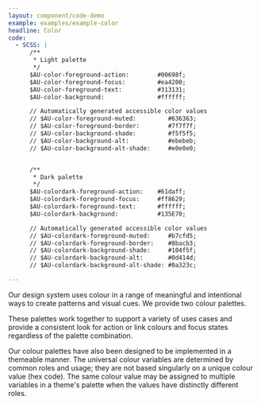 ```yaml
---
layout: component/code-demo
example: examples/example-color
headline: Color
code:
  - SCSS: |
      /**
       * Light palette
       */
      $AU-color-foreground-action:        #00698f;
      $AU-color-foreground-focus:         #ea4200;
      $AU-color-foreground-text:          #313131;
      $AU-color-background:               #ffffff;

      // Automatically generated accessible color values
      // $AU-color-foreground-muted:         #636363;
      // $AU-color-foreground-border:        #7f7f7f;
      // $AU-color-background-shade:         #f5f5f5;
      // $AU-color-background-alt:           #ebebeb;
      // $AU-color-background-alt-shade:     #e0e0e0;


      /**
       * Dark palette
       */
      $AU-colordark-foreground-action:    #61daff;
      $AU-colordark-foreground-focus:     #ff8629;
      $AU-colordark-foreground-text:      #ffffff;
      $AU-colordark-background:           #135E70;

      // Automatically generated accessible color values
      // $AU-colordark-foreground-muted:     #b7cfd5;
      // $AU-colordark-foreground-border:    #8bacb3;
      // $AU-colordark-background-shade:     #104f5f;
      // $AU-colordark-background-alt:       #0d414d;
      // $AU-colordark-background-alt-shade: #0a323c;

---
```


Our design system uses colour in a range of meaningful and intentional ways to create patterns and visual cues. We provide two colour palettes.

These palettes work together to support a variety of uses cases and provide a consistent look for action or link colours and focus states regardless of the palette combination.

Our colour palettes have also been designed to be implemented in a themeable manner. The universal colour variables are determined by common roles and usage; they are not based singularly on a unique colour value (hex code). The same colour value may be assigned to multiple variables in a theme's palette when the values have distinctly different roles.


